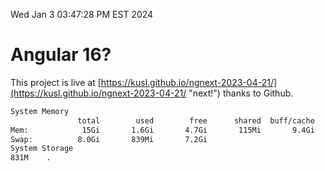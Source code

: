 Wed Jan  3 03:47:28 PM EST 2024

# Angular 16?


This project is live at [https://kusl.github.io/ngnext-2023-04-21/](https://kusl.github.io/ngnext-2023-04-21/ "next!") thanks to Github.

```bash
System Memory
               total        used        free      shared  buff/cache   available
Mem:            15Gi       1.6Gi       4.7Gi       115Mi       9.4Gi        13Gi
Swap:          8.0Gi       839Mi       7.2Gi
System Storage
831M	.
```
```bash
